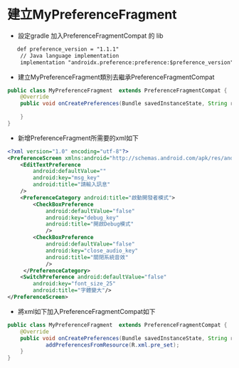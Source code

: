 # 建立MyPreferenceFragment



+ 設定gradle 加入PreferenceFragmentCompat 的 lib
```txt
   def preference_version = "1.1.1"
    // Java language implementation
    implementation "androidx.preference:preference:$preference_version"
```
+ 建立MyPreferenceFragment類別去繼承PreferenceFragmentCompat
```java
public class MyPreferenceFragment  extends PreferenceFragmentCompat {
    @Override
    public void onCreatePreferences(Bundle savedInstanceState, String rootKey) {
          
    }
}
```
+ 新增PreferenceFragment所需要的xml如下
```xml
<?xml version="1.0" encoding="utf-8"?>
<PreferenceScreen xmlns:android="http://schemas.android.com/apk/res/android">
    <EditTextPreference
        android:defaultValue=""
        android:key="msg_key"
        android:title="請輸入訊息"
    />
    <PreferenceCategory android:title="啟動開發者模式">
        <CheckBoxPreference
            android:defaultValue="false"
            android:key="debug_key"
            android:title="開啟Debug模式"
            />
        <CheckBoxPreference
            android:defaultValue="false"
            android:key="close_audio_key"
            android:title="關閉系統音效"
            />
     </PreferenceCategory>
    <SwitchPreference android:defaultValue="false"
        android:key="font_size_25"
        android:title="字體變大"/>
</PreferenceScreen>
```
+ 將xml如下加入PreferenceFragmentCompat如下
```java
public class MyPreferenceFragment  extends PreferenceFragmentCompat {
    @Override
    public void onCreatePreferences(Bundle savedInstanceState, String rootKey) {
            addPreferencesFromResource(R.xml.pre_set);
    }
}
```
